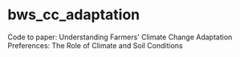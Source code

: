 # bws_cc_adaptation
Code to paper: Understanding Farmers' Climate Change Adaptation Preferences: The Role of Climate and Soil Conditions
